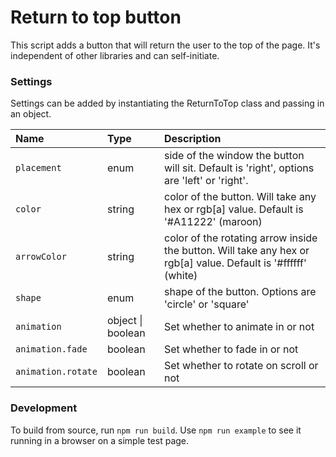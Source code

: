 # Return to top button

This script adds a button that will return the user to the top of the page. It's independent of other libraries and can self-initiate.

### Settings

Settings can be added by instantiating the ReturnToTop class and passing in an object.

| Name               | Type              | Description                                                                                                    |
| :----------------- | :---------------- | :------------------------------------------------------------------------------------------------------------- |
| `placement`        | enum              | side of the window the button will sit. Default is 'right', options are 'left' or 'right'.                     |
| `color`            | string            | color of the button. Will take any hex or rgb[a] value. Default is '#A11222' (maroon)                          |
| `arrowColor`       | string            | color of the rotating arrow inside the button. Will take any hex or rgb[a] value. Default is '#ffffff' (white) |
| `shape`            | enum              | shape of the button. Options are 'circle' or 'square'                                                          |
| `animation`        | object \| boolean | Set whether to animate in or not                                                                               |
| `animation.fade`   | boolean           | Set whether to fade in or not                                                                                  |
| `animation.rotate` | boolean           | Set whether to rotate on scroll or not                                                                         |

### Development

To build from source, run `npm run build`. Use `npm run example` to see it running in a browser on a simple test page.
